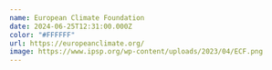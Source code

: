```yaml
---
name: European Climate Foundation
date: 2024-06-25T12:31:00.000Z
color: "#FFFFFF"
url: https://europeanclimate.org/
image: https://www.ipsp.org/wp-content/uploads/2023/04/ECF.png
---
```

